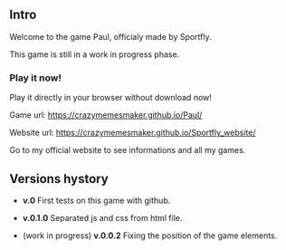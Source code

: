 ## Intro

Welcome to the game Paul, officialy made by Sportfly.

This game is still in a work in progress phase.

### Play it now!
Play it directly in your browser without download now!

Game url: https://crazymemesmaker.github.io/Paul/ 

Website url: https://crazymemesmaker.github.io/Sportfly_website/

Go to my official website to see informations and all my games.

## Versions hystory

- **v.0** First tests on this game with github.

- **v.0.1.0** Separated js and css from html file.

- (work in progress) **v.0.0.2** Fixing the position of the game elements.


